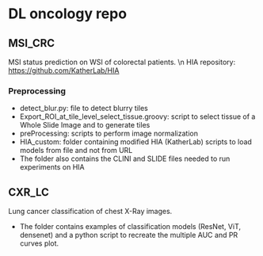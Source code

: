 # DL oncology repo

## MSI_CRC
MSI status prediction on WSI of colorectal patients. \n
HIA repository: https://github.com/KatherLab/HIA

### Preprocessing
- detect_blur.py: file to detect blurry tiles
- Export_ROI_at_tile_level_select_tissue.groovy: script to select tissue of a Whole Slide Image and to generate tiles
- preProcessing: scripts to perform image normalization
- HIA_custom: folder containing modified HIA (KatherLab) scripts to load models from file and not from URL
- The folder also contains the CLINI and SLIDE files needed to run experiments on HIA


## CXR_LC
Lung cancer classification of chest X-Ray images.
- The folder contains examples of classification models (ResNet, ViT, densenet) and a python script to recreate the multiple AUC and PR curves plot.

